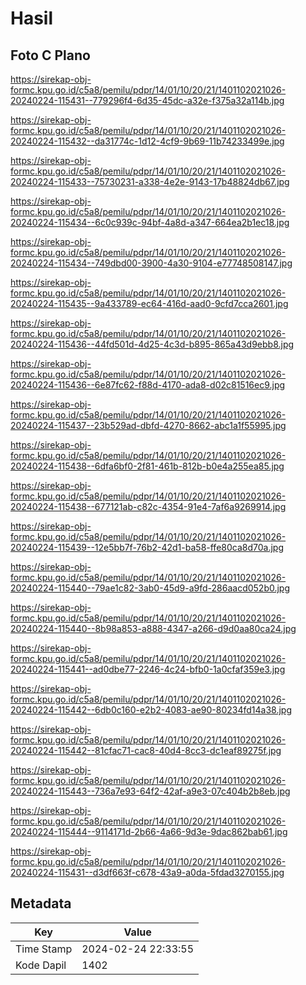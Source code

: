# Hasil

## Foto C Plano

https://sirekap-obj-formc.kpu.go.id/c5a8/pemilu/pdpr/14/01/10/20/21/1401102021026-20240224-115431--779296f4-6d35-45dc-a32e-f375a32a114b.jpg

https://sirekap-obj-formc.kpu.go.id/c5a8/pemilu/pdpr/14/01/10/20/21/1401102021026-20240224-115432--da31774c-1d12-4cf9-9b69-11b74233499e.jpg

https://sirekap-obj-formc.kpu.go.id/c5a8/pemilu/pdpr/14/01/10/20/21/1401102021026-20240224-115433--75730231-a338-4e2e-9143-17b48824db67.jpg

https://sirekap-obj-formc.kpu.go.id/c5a8/pemilu/pdpr/14/01/10/20/21/1401102021026-20240224-115434--6c0c939c-94bf-4a8d-a347-664ea2b1ec18.jpg

https://sirekap-obj-formc.kpu.go.id/c5a8/pemilu/pdpr/14/01/10/20/21/1401102021026-20240224-115434--749dbd00-3900-4a30-9104-e77748508147.jpg

https://sirekap-obj-formc.kpu.go.id/c5a8/pemilu/pdpr/14/01/10/20/21/1401102021026-20240224-115435--9a433789-ec64-416d-aad0-9cfd7cca2601.jpg

https://sirekap-obj-formc.kpu.go.id/c5a8/pemilu/pdpr/14/01/10/20/21/1401102021026-20240224-115436--44fd501d-4d25-4c3d-b895-865a43d9ebb8.jpg

https://sirekap-obj-formc.kpu.go.id/c5a8/pemilu/pdpr/14/01/10/20/21/1401102021026-20240224-115436--6e87fc62-f88d-4170-ada8-d02c81516ec9.jpg

https://sirekap-obj-formc.kpu.go.id/c5a8/pemilu/pdpr/14/01/10/20/21/1401102021026-20240224-115437--23b529ad-dbfd-4270-8662-abc1a1f55995.jpg

https://sirekap-obj-formc.kpu.go.id/c5a8/pemilu/pdpr/14/01/10/20/21/1401102021026-20240224-115438--6dfa6bf0-2f81-461b-812b-b0e4a255ea85.jpg

https://sirekap-obj-formc.kpu.go.id/c5a8/pemilu/pdpr/14/01/10/20/21/1401102021026-20240224-115438--677121ab-c82c-4354-91e4-7af6a9269914.jpg

https://sirekap-obj-formc.kpu.go.id/c5a8/pemilu/pdpr/14/01/10/20/21/1401102021026-20240224-115439--12e5bb7f-76b2-42d1-ba58-ffe80ca8d70a.jpg

https://sirekap-obj-formc.kpu.go.id/c5a8/pemilu/pdpr/14/01/10/20/21/1401102021026-20240224-115440--79ae1c82-3ab0-45d9-a9fd-286aacd052b0.jpg

https://sirekap-obj-formc.kpu.go.id/c5a8/pemilu/pdpr/14/01/10/20/21/1401102021026-20240224-115440--8b98a853-a888-4347-a266-d9d0aa80ca24.jpg

https://sirekap-obj-formc.kpu.go.id/c5a8/pemilu/pdpr/14/01/10/20/21/1401102021026-20240224-115441--ad0dbe77-2246-4c24-bfb0-1a0cfaf359e3.jpg

https://sirekap-obj-formc.kpu.go.id/c5a8/pemilu/pdpr/14/01/10/20/21/1401102021026-20240224-115442--6db0c160-e2b2-4083-ae90-80234fd14a38.jpg

https://sirekap-obj-formc.kpu.go.id/c5a8/pemilu/pdpr/14/01/10/20/21/1401102021026-20240224-115442--81cfac71-cac8-40d4-8cc3-dc1eaf89275f.jpg

https://sirekap-obj-formc.kpu.go.id/c5a8/pemilu/pdpr/14/01/10/20/21/1401102021026-20240224-115443--736a7e93-64f2-42af-a9e3-07c404b2b8eb.jpg

https://sirekap-obj-formc.kpu.go.id/c5a8/pemilu/pdpr/14/01/10/20/21/1401102021026-20240224-115444--9114171d-2b66-4a66-9d3e-9dac862bab61.jpg

https://sirekap-obj-formc.kpu.go.id/c5a8/pemilu/pdpr/14/01/10/20/21/1401102021026-20240224-115431--d3df663f-c678-43a9-a0da-5fdad3270155.jpg


## Metadata

| Key        | Value               |
| ---------- | ------------------- |
| Time Stamp | 2024-02-24 22:33:55 |
| Kode Dapil | 1402                |



